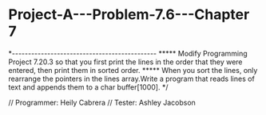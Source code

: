 # Project-A---Problem-7.6---Chapter 7
*---------------------------------------------
***** Modify Programming Project 7.20.3 so that you first print the lines in the order that they were entered, then print them in sorted order.
***** When you sort the lines, only rearrange the pointers in the lines array.Write a program that reads lines of text and appends them to a char buffer[1000]. */

// Programmer: Heily Cabrera
// Tester: Ashley Jacobson
